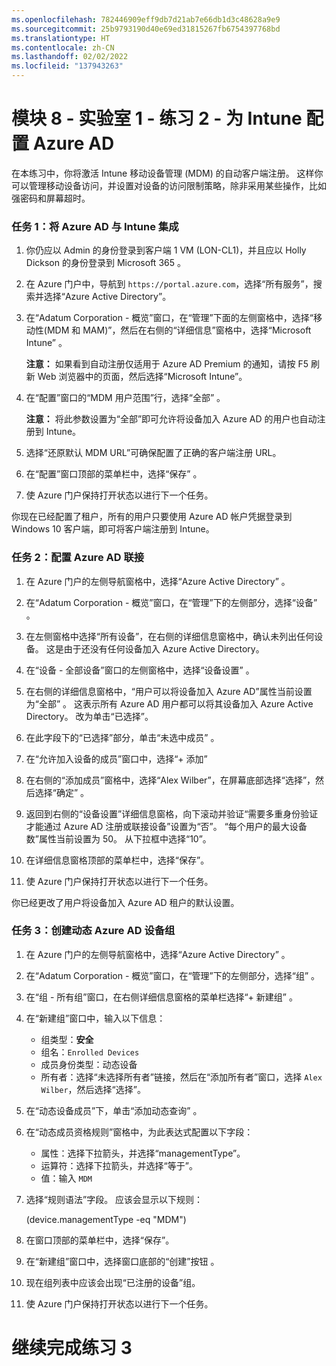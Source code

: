 ```yaml
---
ms.openlocfilehash: 782446909eff9db7d21ab7e66db1d3c48628a9e9
ms.sourcegitcommit: 25b9793190d40e69ed31815267fb6754397768bd
ms.translationtype: HT
ms.contentlocale: zh-CN
ms.lasthandoff: 02/02/2022
ms.locfileid: "137943263"
---
```

# <a name="module-8---lab-1---exercise-2---configure-azure-ad-for-intune"></a>模块 8 - 实验室 1 - 练习 2 - 为 Intune 配置 Azure AD 

在本练习中，你将激活 Intune 移动设备管理 (MDM) 的自动客户端注册。 这样你可以管理移动设备访问，并设置对设备的访问限制策略，除非采用某些操作，比如强密码和屏幕超时。

### <a name="task-1-integrate-azure-ad-with-intune"></a>任务 1：将 Azure AD 与 Intune 集成

1. 你仍应以 Admin 的身份登录到客户端 1 VM (LON-CL1)，并且应以 Holly Dickson 的身份登录到 Microsoft 365 。

2. 在 Azure 门户中，导航到 `https://portal.azure.com`，选择“所有服务”，搜索并选择“Azure Active Directory”。  

3. 在“Adatum Corporation - 概览”窗口，在“管理”下面的左侧窗格中，选择“移动性(MDM 和 MAM)”，然后在右侧的“详细信息”窗格中，选择“Microsoft Intune”   。

    **注意：** 如果看到自动注册仅适用于 Azure AD Premium 的通知，请按 F5 刷新 Web 浏览器中的页面，然后选择“Microsoft Intune”。

4. 在“配置”窗口的“MDM 用户范围”行，选择“全部”  。

    **注意：** 将此参数设置为“全部”即可允许将设备加入 Azure AD 的用户也自动注册到 Intune。

5. 选择“还原默认 MDM URL”可确保配置了正确的客户端注册 URL。

6. 在“配置”窗口顶部的菜单栏中，选择“保存” 。

7. 使 Azure 门户保持打开状态以进行下一个任务。

你现在已经配置了租户，所有的用户只要使用 Azure AD 帐户凭据登录到 Windows 10 客户端，即可将客户端注册到 Intune。


### <a name="task-2-configure-azure-ad-join"></a>任务 2：配置 Azure AD 联接

1. 在 Azure 门户的左侧导航窗格中，选择“Azure Active Directory” 。

2. 在“Adatum Corporation - 概览”窗口，在“管理”下的左侧部分，选择“设备”  。

3. 在左侧窗格中选择“所有设备”，在右侧的详细信息窗格中，确认未列出任何设备。 这是由于还没有任何设备加入 Azure Active Directory。

4. 在“设备 - 全部设备”窗口的左侧窗格中，选择“设备设置” 。

5. 在右侧的详细信息窗格中，“用户可以将设备加入 Azure AD”属性当前设置为“全部” 。 这表示所有 Azure AD 用户都可以将其设备加入 Azure Active Directory。 改为单击“已选择”。

6. 在此字段下的“已选择”部分，单击“未选中成员” 。

7. 在“允许加入设备的成员”窗口中，选择“+ 添加” 

8. 在右侧的“添加成员”窗格中，选择“Alex Wilber”，在屏幕底部选择“选择”，然后选择“确定”   。

9. 返回到右侧的“设备设置”详细信息窗格，向下滚动并验证“需要多重身份验证才能通过 Azure AD 注册或联接设备”设置为“否”。   “每个用户的最大设备数”属性当前设置为 50。  从下拉框中选择“10”。

10. 在详细信息窗格顶部的菜单栏中，选择“保存”。

11. 使 Azure 门户保持打开状态以进行下一个任务。

你已经更改了用户将设备加入 Azure AD 租户的默认设置。


### <a name="task-3-create-dynamic-azure-ad-device-group"></a>任务 3：创建动态 Azure AD 设备组

1. 在 Azure 门户的左侧导航窗格中，选择“Azure Active Directory” 。

2. 在“Adatum Corporation - 概览”窗口，在“管理”下的左侧部分，选择“组”  。

3. 在“组 - 所有组”窗口，在右侧详细信息窗格的菜单栏选择“+ 新建组” 。

4. 在“新建组”窗口中，输入以下信息：

    - 组类型：**安全**
    - 组名：`Enrolled Devices`
    - 成员身份类型：动态设备
    - 所有者：选择“未选择所有者”链接，然后在“添加所有者”窗口，选择 `Alex Wilber`，然后选择“选择”。  

5. 在“动态设备成员”下，单击“添加动态查询” 。

6. 在“动态成员资格规则”窗格中，为此表达式配置以下字段：

    - 属性：选择下拉箭头，并选择“managementType”。
    - 运算符：选择下拉箭头，并选择“等于”。  
    - 值：输入 `MDM`

3. 选择“规则语法”字段。 应该会显示以下规则：

    (device.managementType -eq &quot;MDM&quot;)

7. 在窗口顶部的菜单栏中，选择“保存”。

8. 在“新建组”窗口中，选择窗口底部的“创建”按钮 。

9. 现在组列表中应该会出现“已注册的设备”组。

10. 使 Azure 门户保持打开状态以进行下一个任务。


# <a name="proceed-to-exercise-3"></a>继续完成练习 3
